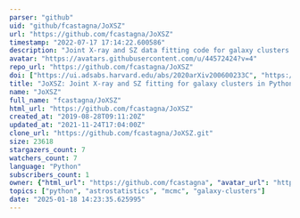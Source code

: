 ```yaml
---
parser: "github"
uid: "github/fcastagna/JoXSZ"
url: "https://github.com/fcastagna/JoXSZ"
timestamp: "2022-07-17 17:14:22.600586"
description: "Joint X-ray and SZ data fitting code for galaxy clusters in Python"
avatar: "https://avatars.githubusercontent.com/u/44572424?v=4"
repo_url: "https://github.com/fcastagna/JoXSZ"
doi: ["https://ui.adsabs.harvard.edu/abs/2020arXiv200600233C", "https://ui.adsabs.harvard.edu/abs/2020ascl.soft06013C/abstract"]
title: "JoXSZ: Joint X-ray and SZ fitting for galaxy clusters in Python"
name: "JoXSZ"
full_name: "fcastagna/JoXSZ"
html_url: "https://github.com/fcastagna/JoXSZ"
created_at: "2019-08-28T09:11:20Z"
updated_at: "2021-11-24T17:04:00Z"
clone_url: "https://github.com/fcastagna/JoXSZ.git"
size: 23618
stargazers_count: 7
watchers_count: 7
language: "Python"
subscribers_count: 1
owner: {"html_url": "https://github.com/fcastagna", "avatar_url": "https://avatars.githubusercontent.com/u/44572424?v=4", "login": "fcastagna", "type": "User"}
topics: ["python", "astrostatistics", "mcmc", "galaxy-clusters"]
date: "2025-01-18 14:23:35.625995"
---
```

